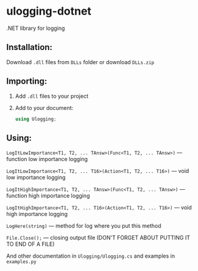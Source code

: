 # ulogging-dotnet

.NET library for logging

## Installation:

Download `.dll` files from `DLLs` folder or download `DLLs.zip`

## Importing:

1. Add `.dll` files to your project

2. Add to your document:
    ```cs
    using Ulogging;
    ```

## Using:

`LogItLowImportance<T1, T2, ... TAnsw>(Func<T1, T2, ... TAnsw>)` — function low importance logging

`LogItLowImportance<T1, T2, ... T16>(Action<T1, T2, ... T16>)` — void low importance logging

`LogItHighImportance<T1, T2, ... TAnsw>(Func<T1, T2, ... TAnsw>)` — function high importance logging

`LogItHighImportance<T1, T2, ... T16>(Action<T1, T2, ... T16>)` — void high importance logging

`LogHere(string)` — method for log where you put this method

`File.Close();` — closing output file (DON'T FORGET ABOUT PUTTING IT TO END OF A FILE)

And other documentation in `Ulogging/Ulogging.cs` and examples in `examples.py`